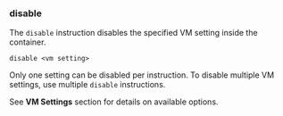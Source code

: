 ### disable

The `disable` instruction disables the specified VM setting inside the container. 

```
disable <vm setting>
```

Only one setting can be disabled per instruction. To disable multiple VM settings, use multiple `disable` instructions. 

See **VM Settings** section for details on available options.